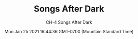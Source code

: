 ---
category: "wall_covering"
date: "Mon Jan 25 2021 16:44:36 GMT-0700 (Mountain Standard Time)"
description: "null"
designer: "Carl Heyward"
href: "https://www.areaenvironments.com/carl-heyward"
image_primary: "./img/CH_SongsAfterDark_Art.jpg"
image_secondary: "./img/CH_SongsAfterDark_Interior.jpg"
image_thumb: "./img/Carl+Heyward.png"
manufacturer: "Area Environments"
slug: "/manufacturers/area_environments/wall_covering/songs_after_dark"
subtitle: "CH-4 Songs After Dark"
tags:
  - "area_environments"
  - "wall_covering"
title: "Songs After Dark"
---